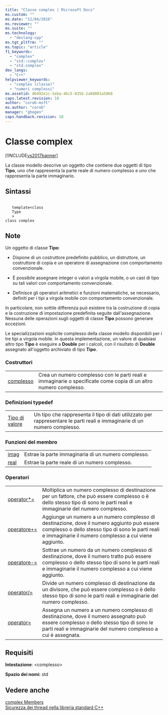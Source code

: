 ```yaml
---
title: "Classe complex | Microsoft Docs"
ms.custom: ""
ms.date: "11/04/2016"
ms.reviewer: ""
ms.suite: ""
ms.technology: 
  - "devlang-cpp"
ms.tgt_pltfrm: ""
ms.topic: "article"
f1_keywords: 
  - "complex"
  - "std::complex"
  - "std.complex"
dev_langs: 
  - "C++"
helpviewer_keywords: 
  - "complex (classe)"
  - "numeri complessi"
ms.assetid: d6492e1c-5eba-4bc5-835b-2a88001a5868
caps.latest.revision: 18
author: "corob-msft"
ms.author: "corob"
manager: "ghogen"
caps.handback.revision: 18
---
```

# Classe complex
[!INCLUDE[vs2017banner](../assembler/inline/includes/vs2017banner.md)]

La classe modello descrive un oggetto che contiene due oggetti di tipo **Tipo**, uno che rappresenta la parte reale di numero complesso e uno che rappresenta la parte immaginario.  
  
## Sintassi  
  
```  
  
   template<class   
   Type  
   >  
class complex  
```  
  
## Note  
 Un oggetto di classe **Tipo**:  
  
-   Dispone di un costruttore predefinito pubblico, un distruttore, un costruttore di copia e un operatore di assegnazione con comportamento convenzionale.  
  
-   È possibile assegnare integer o valori a virgola mobile, o un cast di tipo su tali valori con comportamento convenzionale.  
  
-   Definisce gli operatori aritmetici e funzioni matematiche, se necessario, definiti per i tipi a virgola mobile con comportamento convenzionale.  
  
 In particolare, non sottile differenza può esistere tra la costruzione di copia e la costruzione di impostazione predefinita seguite dall'assegnazione.  Nessuna delle operazioni sugli oggetti di classe **Tipo** possono generare eccezioni.  
  
 Le specializzazioni esplicite complesso della classe modello disponibili per i tre tipi a virgola mobile.  In questa implementazione, un valore di qualsiasi altro tipo **Tipo** è eseguire a **Double** per i calcoli, con il risultato di **Double** assegnato all'oggetto archiviato di tipo **Tipo**`.`  
  
### Costruttori  
  
|||  
|-|-|  
|[complesso](../Topic/complex::complex.md)|Crea un numero complesso con le parti reali e immaginarie o specificate come copia di un altro numero complesso.|  
  
### Definizioni typedef  
  
|||  
|-|-|  
|[Tipo di valore](../Topic/complex::value_type.md)|Un tipo che rappresenta il tipo di dati utilizzato per rappresentare le parti reali e immaginarie di un numero complesso.|  
  
### Funzioni del membro  
  
|||  
|-|-|  
|[imag](../Topic/complex::imag.md)|Estrae la parte immaginaria di un numero complesso.|  
|[real](../Topic/complex::real.md)|Estrae la parte reale di un numero complesso.|  
  
### Operatori  
  
|||  
|-|-|  
|[operator\*\=](../Topic/complex::operator*=.md)|Moltiplica un numero complesso di destinazione per un fattore, che può essere complesso o è dello stesso tipo di sono le parti reali e immaginarie del numero complesso.|  
|[operatore\+\=](../Topic/complex::operator+=.md)|Aggiunge un numero a un numero complesso di destinazione, dove il numero aggiunto può essere complesso o dello stesso tipo di sono le parti reali e immaginarie il numero complesso a cui viene aggiunto.|  
|[operatore\-\=](../Topic/complex::operator-=1.md)|Sottrae un numero da un numero complesso di destinazione, dove il numero tratto può essere complesso o dello stesso tipo di sono le parti reali e immaginarie il numero complesso a cui viene aggiunto.|  
|[operator\/\=](../Topic/complex::operator-=2.md)|Divide un numero complesso di destinazione da un divisore, che può essere complesso o è dello stesso tipo di sono le parti reali e immaginarie del numero complesso.|  
|[operator\=](../Topic/complex::operator=.md)|Assegna un numero a un numero complesso di destinazione, dove il numero assegnato può essere complesso o dello stesso tipo di sono le parti reali e immaginarie del numero complesso a cui è assegnata.|  
  
## Requisiti  
 **Intestazione**: \<complesso\>  
  
 **Spazio dei nomi:** std  
  
## Vedere anche  
 [complex Members](http://msdn.microsoft.com/it-it/d5c4466c-43a0-4817-aca1-9a5d492dae28)   
 [Sicurezza dei thread nella libreria standard C\+\+](../standard-library/thread-safety-in-the-cpp-standard-library.md)
